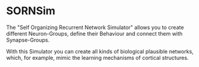 # SORNSim
The "Self Organizing Recurrent Network Simulator" allows you to create different Neuron-Groups, define their Behaviour and connect them with Synapse-Groups.

With this Simulator you can create all kinds of biological plausible networks, which, for example, mimic the learning mechanisms of cortical structures.
